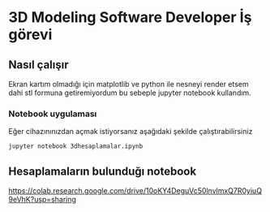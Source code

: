 # 3D Modeling Software Developer İş görevi

## Nasıl çalışır
Ekran kartım olmadığı için matplotlib ve python ile nesneyi render etsem dahi stl formuna getiremiyordum bu sebeple jupyter notebook kullandım.


### Notebook uygulaması 
Eğer cihazınınızdan açmak istiyorsanız aşağıdaki şekilde çalıştırabilirsiniz
 ```
jupyter notebook 3dhesaplamalar.ipynb 
 ```
## Hesaplamaların bulunduğı notebook


https://colab.research.google.com/drive/10oKY4DeguVc50lnvlmxQ7R0yiuQ9eVhK?usp=sharing

